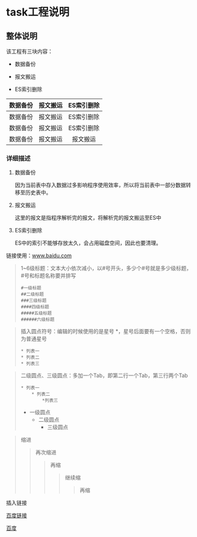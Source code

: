 # task工程说明



## 整体说明

该工程有三块内容：

- 数据备份

- 报文搬运

- ES索引删除

| 数据备份 | 报文搬运 | ES索引删除 |
| :------: | :------: | :--------: |
| 数据备份 | 报文搬运 | ES索引删除 |
| 数据备份 | 报文搬运 | ES索引删除 |
| 数据备份 | 报文搬运 |  报文搬运  |

### 详细描述

1. 数据备份

   因为当前表中存入数据过多影响程序使用效率，所以将当前表中一部分数据转移至历史表中。

2. 报文搬运

   这里的报文是指程序解析完的报文，将解析完的报文搬运至ES中

3. ES索引删除

   ES中的索引不能够存放太久，会占用磁盘空间，因此也要清理。

链接使用：www.baidu.com

> 1~6级标题：文本大小依次减小，以#号开头，多少个#号就是多少级标题，#号和标题名称要并排写 
>
> ```
> #一级标题
> ##二级标题
> ###三级标题
> ####四级标题
> #####五级标题
> ######六级标题
> ```



> 插入圆点符号：编辑的时候使用的是星号 *，星号后面要有一个空格，否则为普通星号
>
> ```
> * 列表一
> * 列表二
> * 列表三
> ```



> 二级圆点、三级圆点：多加一个Tab，即第二行一个Tab，第三行两个Tab
>
> ```
> * 列表一
>     * 列表二
>         *列表三
> ```
>
> 
>
> * 一级圆点
>    * 二级圆点
>       * 三级圆点

> 缩进
>
> > 再次缩进
> >
> > > 再缩
> > >
> > > > 继续缩
> > > >
> > > > > 再缩

插入链接

[百度链接](www.babidu.com)

[百度](http://baidu.com)